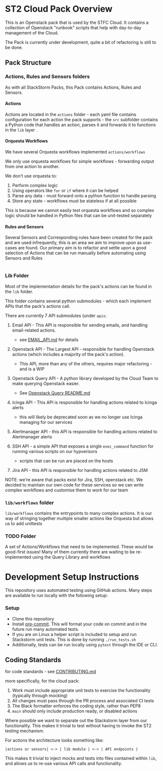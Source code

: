 # ST2 Cloud Pack Overview

This is an Openstack pack that is used by the STFC Cloud. It contains a collection of Openstack "runbook" scripts that
help with day-to-day management of the Cloud.

The Pack is currently under development, quite a bit of refactoring is still to be done.

## Pack Structure

### Actions, Rules and Sensors folders

As with all StackStorm Packs, this Pack contains Actions, Rules and Sensors.

#### Actions

Actions are located in the `actions` folder
    - each yaml file contains configuration for each action the pack supports
    - the `src` subfolder contains a Python code that handles an action, parses it and forwards it to functions in the
`lib` layer .


#### Orquesta Workflows

We have several Orquesta workflows implemented `actions/workflows`

We only use orquesta workflows for simple workflows - forwarding output from one action to another.

We don't use orquesta to:
1. Perform complex logic
2. Using operators like `for` or `if` where it can be helped
3. Parse any data - must forward onto a python function to handle parsing
4. Store any state - workflows must be stateless if at all possible

This is because we cannot easily test orquesta workflows and so complex logic should be handled in Python files that
can be unit-tested separately


#### Rules and Sensors

Several Sensors and Corresponding rules have been created for the pack and are used infrequently, this is an area we
aim to improve upon as use-cases are found. Our primary aim is to refactor and settle upon a good selection of Actions
that can be run manually before automating using Sensors and Rules

#
### Lib Folder

Most of the implementation details for the pack's actions can be found in the `lib` folder.

This folder contains several python submodules - which each implement APIs that the pack's actions call.

There are currently 7 API submodules (under `apis`:

1. Email API - This API is responsible for sending emails, and handling email-related actions.
   - see [EMAIL_API.md](EMAIL_API.md) for details

2. Openstack API - The Largest API - responsible for handling Openstack actions (which includes a majority of the pack's action).
   - This API, more than any of the others, requires major refactoring - and is a WIP


3. Openstack Query API - A python library developed by the Cloud Team to make querying Openstack easier.
   - See [Openstack Query README.md](https://github.com/stfc/openstack-query-library/blob/main/README.md)

4. Icinga API - This API is responsible for handling actions related to Icinga alerts
    - this will likely be deprecated soon as we no longer use Icinga managing for our services

5. Alertmanager API - this API is responsible for handling actions related to Alertmanager alerts

6. SSH API - a simple API that exposes a single `exec_command` function for running various scripts on our hypverisors
    - scripts that can be run are placed on the hosts

7. Jira API - this API is responsible for handling actions related to JSM


NOTE: we're aware that packs exist for Jira, SSH, openstack etc. We decided to maintain our own code for these services
so we can write complex workflows and customise them to work for our team


### `lib/workflows` folder

`lib/workflows` contains the entrypoints to many complex actions. It is our way of stringing together multiple smaller
actions like Orquesta but allows us to add unittests

### TODO Folder
A set of Actions/Workflows that need to be implemented. These would be good-first issues!
Many of them currently there are waiting to be re-implemented using the Query Library and workflows


# Development Setup Instructions

This repository uses automated testing using GitHub actions.
Many steps are available to run locally with the following setup:

### Setup

- Clone this repository
- Install [pre-commit](https://pre-commit.com/#install). This will format your code
  on commit and in the future run many automated tests.
- If you are on Linux a helper script is included to setup and run Stackstorm unit tests.
  This is done by running `./run_tests.sh`
- Additionally, tests can be run locally using `pytest` through the IDE or CLI.


## Coding Standards

for code standards - see [CONTRIBUTING.md](CONTRIBUTING.md)

more specifically, for the cloud pack:
1. Work must include appropriate unit tests to exercise the functionality (typically through mocking)
2. All changes must pass through the PR process and associated CI tests
3. The Black formatter enforces the coding style, rather than PEP8
4. `main` should only include production ready, or disabled actions

Where possible we want to separate out the Stackstorm layer from our functionality.
This makes it trivial to test without having to invoke the ST2 testing mechanism.

For actions the architecture looks something like:

```
|actions or sensors| <-> | lib module | <-> | API endpoints |
```

This makes it trivial to inject mocks and tests into files contained within `lib`,
and allows us to re-use various API calls and functionality.
